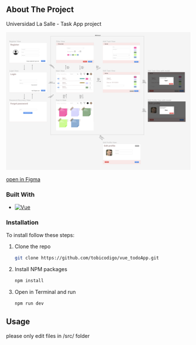 
<!-- ABOUT THE PROJECT -->
## About The Project

Universidad La Salle - Task App project

[![Product Name Screen Shot][product-screenshot]][Figma-url]

[open in Figma][Figma-url]


### Built With

* [![Vue][Vue.js]][Vue-url]



### Installation

To install follow these steps:

1. Clone the repo
   ```sh
   git clone https://github.com/tobicodigo/vue_todoApp.git
   ```
2. Install NPM packages
   ```sh
   npm install
   ```
3. Open in Terminal and run
   ```sh
   npm run dev
   ```




<!-- USAGE EXAMPLES -->
## Usage

please only edit files in /src/ folder




<!-- MARKDOWN LINKS & IMAGES -->
[product-screenshot]: figma.png
[Vue.js]: https://img.shields.io/badge/Vue.js-35495E?style=for-the-badge&logo=vuedotjs&logoColor=4FC08D
[Vue-url]: https://vuejs.org/
[Figma-url]: https://www.figma.com/file/BX5I9TkSCGDfPRFjv4IIUm/La-Salle?type=design&node-id=0%3A1&mode=design&t=eOF3BVwBx8I1iHft-1